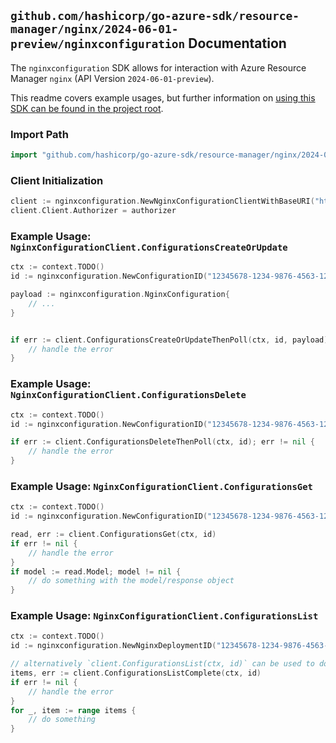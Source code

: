 
## `github.com/hashicorp/go-azure-sdk/resource-manager/nginx/2024-06-01-preview/nginxconfiguration` Documentation

The `nginxconfiguration` SDK allows for interaction with Azure Resource Manager `nginx` (API Version `2024-06-01-preview`).

This readme covers example usages, but further information on [using this SDK can be found in the project root](https://github.com/hashicorp/go-azure-sdk/tree/main/docs).

### Import Path

```go
import "github.com/hashicorp/go-azure-sdk/resource-manager/nginx/2024-06-01-preview/nginxconfiguration"
```


### Client Initialization

```go
client := nginxconfiguration.NewNginxConfigurationClientWithBaseURI("https://management.azure.com")
client.Client.Authorizer = authorizer
```


### Example Usage: `NginxConfigurationClient.ConfigurationsCreateOrUpdate`

```go
ctx := context.TODO()
id := nginxconfiguration.NewConfigurationID("12345678-1234-9876-4563-123456789012", "example-resource-group", "deploymentName", "configurationName")

payload := nginxconfiguration.NginxConfiguration{
	// ...
}


if err := client.ConfigurationsCreateOrUpdateThenPoll(ctx, id, payload); err != nil {
	// handle the error
}
```


### Example Usage: `NginxConfigurationClient.ConfigurationsDelete`

```go
ctx := context.TODO()
id := nginxconfiguration.NewConfigurationID("12345678-1234-9876-4563-123456789012", "example-resource-group", "deploymentName", "configurationName")

if err := client.ConfigurationsDeleteThenPoll(ctx, id); err != nil {
	// handle the error
}
```


### Example Usage: `NginxConfigurationClient.ConfigurationsGet`

```go
ctx := context.TODO()
id := nginxconfiguration.NewConfigurationID("12345678-1234-9876-4563-123456789012", "example-resource-group", "deploymentName", "configurationName")

read, err := client.ConfigurationsGet(ctx, id)
if err != nil {
	// handle the error
}
if model := read.Model; model != nil {
	// do something with the model/response object
}
```


### Example Usage: `NginxConfigurationClient.ConfigurationsList`

```go
ctx := context.TODO()
id := nginxconfiguration.NewNginxDeploymentID("12345678-1234-9876-4563-123456789012", "example-resource-group", "deploymentName")

// alternatively `client.ConfigurationsList(ctx, id)` can be used to do batched pagination
items, err := client.ConfigurationsListComplete(ctx, id)
if err != nil {
	// handle the error
}
for _, item := range items {
	// do something
}
```
